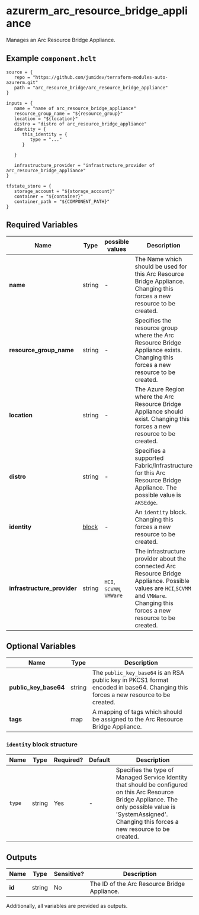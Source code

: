# azurerm_arc_resource_bridge_appliance

Manages an Arc Resource Bridge Appliance.

## Example `component.hclt`

```hcl
source = {
   repo = "https://github.com/jumidev/terraform-modules-auto-azurerm.git"   
   path = "arc_resource_bridge/arc_resource_bridge_appliance"   
}

inputs = {
   name = "name of arc_resource_bridge_appliance"   
   resource_group_name = "${resource_group}"   
   location = "${location}"   
   distro = "distro of arc_resource_bridge_appliance"   
   identity = {
      this_identity = {
         type = "..."         
      }
      
   }
   
   infrastructure_provider = "infrastructure_provider of arc_resource_bridge_appliance"   
}

tfstate_store = {
   storage_account = "${storage_account}"   
   container = "${container}"   
   container_path = "${COMPONENT_PATH}"   
}

```

## Required Variables

| Name | Type |  possible values |  Description |
| ---- | --------- |  ----------- | ----------- |
| **name** | string |  -  |  The Name which should be used for this Arc Resource Bridge Appliance. Changing this forces a new resource to be created. | 
| **resource_group_name** | string |  -  |  Specifies the resource group where the Arc Resource Bridge Appliance exists. Changing this forces a new resource to be created. | 
| **location** | string |  -  |  The Azure Region where the Arc Resource Bridge Appliance should exist. Changing this forces a new resource to be created. | 
| **distro** | string |  -  |  Specifies a supported Fabric/Infrastructure for this Arc Resource Bridge Appliance. The possible value is `AKSEdge`. | 
| **identity** | [block](#identity-block-structure) |  -  |  An `identity` block. Changing this forces a new resource to be created. | 
| **infrastructure_provider** | string |  `HCI`, `SCVMM`, `VMWare`  |  The infrastructure provider about the connected Arc Resource Bridge Appliance. Possible values are `HCI`,`SCVMM` and `VMWare`. Changing this forces a new resource to be created. | 

## Optional Variables

| Name | Type |  Description |
| ---- | --------- |  ----------- |
| **public_key_base64** | string |  The `public_key_base64` is an RSA public key in PKCS1 format encoded in base64. Changing this forces a new resource to be created. | 
| **tags** | map |  A mapping of tags which should be assigned to the Arc Resource Bridge Appliance. | 

### `identity` block structure

| Name | Type | Required? | Default | Description |
| ---- | ---- | --------- | ------- | ----------- |
| `type` | string | Yes | - | Specifies the type of Managed Service Identity that should be configured on this Arc Resource Bridge Appliance. The only possible value is 'SystemAssigned'. Changing this forces a new resource to be created. |



## Outputs

| Name | Type | Sensitive? | Description |
| ---- | ---- | --------- | --------- |
| **id** | string | No  | The ID of the Arc Resource Bridge Appliance. | 

Additionally, all variables are provided as outputs.
